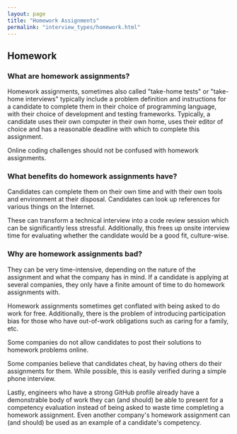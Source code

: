 ```yaml
---
layout: page
title: "Homework Assignments"
permalink: "interview_types/homework.html"
---
```


## Homework
### What are homework assignments?
Homework assignments, sometimes also called "take-home tests" or "take-home
interviews" typically include a problem definition and instructions for
a candidate to complete them in their choice of programming language, with their
choice of development and testing frameworks. Typically, a candidate uses their
own computer in their own home, uses their editor of choice and has a reasonable
deadline with which to complete this assignment.

Online coding challenges should not be confused with homework assignments.

### What benefits do homework assignments have?
Candidates can complete them on their own time and with their own tools and
environment at their disposal. Candidates can look up references for various
things on the Internet.

These can transform a technical interview into a code review session which can
be significantly less stressful. Additionally, this frees up onsite interview
time for evaluating whether the candidate would be a good fit, culture-wise.

### Why are homework assignments bad?
They can be very time-intensive, depending on the nature of the assignment and
what the company has in mind. If a candidate is applying at several companies,
they only have a finite amount of time to do homework assignments with.

Homework assignments sometimes get conflated with being asked to do work for
free. Additionally, there is the problem of introducing participation bias for
those who have out-of-work obligations such as caring for a family, etc.

Some companies do not allow candidates to post their solutions to homework
problems online.

Some companies believe that candidates cheat, by having others do their
assignments for them. While possible, this is easily verified during a simple
phone interview.

Lastly, engineers who have a strong GitHub profile already have a demonstrable
body of work they can (and should) be able to present for a competency
evaluation instead of being asked to waste time completing a homework
assignment. Even another company's homework assignment can (and should) be used
as an example of a candidate's competency.
